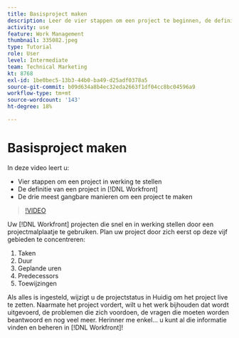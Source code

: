```yaml
---
title: Basisproject maken
description: Leer de vier stappen om een project te beginnen, de definitie van een project en de drie meest gebruikelijke manieren om een project te maken.
activity: use
feature: Work Management
thumbnail: 335082.jpeg
type: Tutorial
role: User
level: Intermediate
team: Technical Marketing
kt: 8768
exl-id: 1be0bec5-13b3-44b0-ba49-d25adf0378a5
source-git-commit: b09d634a8b4ec32eda2663f1df04cc8bc04596a9
workflow-type: tm+mt
source-wordcount: '143'
ht-degree: 18%

---
```


# Basisproject maken

In deze video leert u:

* Vier stappen om een project in werking te stellen
* De definitie van een project in [!DNL Workfront]
* De drie meest gangbare manieren om een project te maken

>[!VIDEO](https://video.tv.adobe.com/v/335082/?quality=12)

Uw [!DNL  Workfront] projecten die snel en in werking stellen door een projectmalplaatje te gebruiken. Plan uw project door zich eerst op deze vijf gebieden te concentreren:

1. Taken
1. Duur
1. Geplande uren
1. Predecessors
1. Toewijzingen

Als alles is ingesteld, wijzigt u de projectstatus in Huidig om het project live te zetten. Naarmate het project vordert, wilt u het werk bijhouden dat wordt uitgevoerd, de problemen die zich voordoen, de vragen die moeten worden beantwoord en nog veel meer. Herinner me enkel... u kunt al die informatie vinden en beheren in [!DNL Workfront]!
